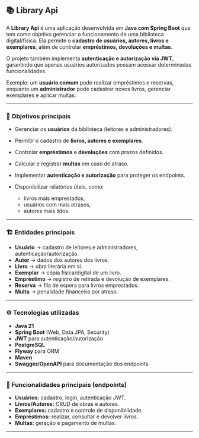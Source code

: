 ## 📚 Library Api

A **Library Api** é uma aplicação desenvolvida em **Java com Spring Boot** que tem como objetivo gerenciar o funcionamento de uma biblioteca digital/física.
Ela permite o **cadastro de usuários, autores, livros e exemplares**, além de controlar **empréstimos, devoluções e multas**.

O projeto também implementa **autenticação e autorização via JWT**, garantindo que apenas usuários autorizados possam acessar determinadas funcionalidades.

Exemplo: um **usuário comum** pode realizar empréstimos e reservas, enquanto um **administrador** pode cadastrar novos livros, gerenciar exemplares e aplicar multas.

---

### 🎯 Objetivos principais

* Gerenciar os **usuários** da biblioteca (leitores e administradores).
* Permitir o cadastro de **livros, autores e exemplares**.
* Controlar **empréstimos** e **devoluções** com prazos definidos.
* Calcular e registrar **multas** em caso de atraso.
* Implementar **autenticação e autorização** para proteger os endpoints.
* Disponibilizar relatórios úteis, como:

    * livros mais emprestados,
    * usuários com mais atrasos,
    * autores mais lidos.

---

### 🏗️ Entidades principais

* **Usuário** → cadastro de leitores e administradores, autenticação/autorização.
* **Autor** → dados dos autores dos livros.
* **Livro** → obra literária em si.
* **Exemplar** → cópia física/digital de um livro.
* **Empréstimo** → registro de retirada e devolução de exemplares.
* **Reserva** → fila de espera para livros emprestados.
* **Multa** → penalidade financeira por atraso.

---

### ⚙️ Tecnologias utilizadas

* **Java 21**
* **Spring Boot** (Web, Data JPA, Security)
* **JWT** para autenticação/autorização
* **PostgreSQL**
* **Flyway** para ORM
* **Maven**
* **Swagger/OpenAPI** para documentação dos endpoints

---

### 🚀 Funcionalidades principais (endpoints)

* **Usuários:** cadastro, login, autenticação JWT.
* **Livros/Autores:** CRUD de obras e autores.
* **Exemplares:** cadastro e controle de disponibilidade.
* **Empréstimos:** realizar, consultar e devolver livros.
* **Multas:** geração e pagamento de multas.

---
